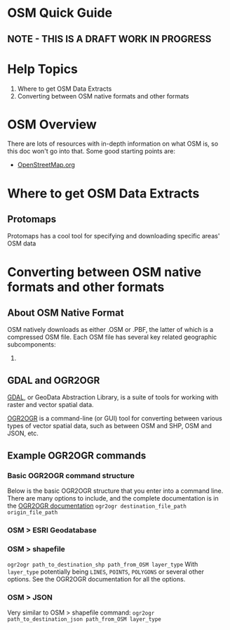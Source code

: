 # OSM Quick Guide

## NOTE - THIS IS A DRAFT WORK IN PROGRESS

# Help Topics

1. Where to get OSM Data Extracts
2. Converting between OSM native formats and other formats

# OSM Overview

There are lots of resources with in-depth information on what OSM is, so this doc won't go into that. Some good starting points are:

- [OpenStreetMap.org](https://www.openstreetmap.org/)

# Where to get OSM Data Extracts

## Protomaps

Protomaps has a cool tool for specifying and downloading specific areas' OSM data

# Converting between OSM native formats and other formats

## About OSM Native Format

OSM natively downloads as either .OSM or .PBF, the latter of which is a compressed OSM file. Each OSM file has several key related geographic subcomponents:

1.

## GDAL and OGR2OGR

[GDAL](https://gdal.org/), or GeoData Abstraction Library, is a suite of tools for working with raster and vector spatial data.

[OGR2OGR](https://gdal.org/programs/ogr2ogr.html) is a command-line (or GUI) tool for converting between various types of vector spatial data, such as between OSM and SHP, OSM and JSON, etc.

## Example OGR2OGR commands

### Basic OGR2OGR command structure

Below is the basic OGR2OGR structure that you enter into a command line. There are many options to include, and the complete documentation is in the [OGR2OGR documentation](https://gdal.org/programs/ogr2ogr.html#ogr2ogr)
`ogr2ogr destination_file_path origin_file_path`

### OSM > ESRI Geodatabase

### OSM > shapefile

`ogr2ogr path_to_destination_shp path_from_OSM layer_type`
With `layer_type` potentially being `LINES`, `POINTS`, `POLYGONS` or several other options. See the OGR2OGR documentation for all the options.

### OSM > JSON

Very similar to OSM > shapefile command:
`ogr2ogr path_to_destination_json path_from_OSM layer_type`
